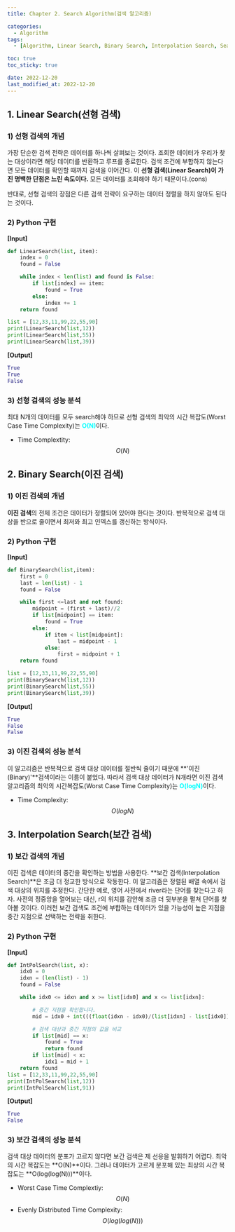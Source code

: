 ```yaml
---
title: Chapter 2. Search Algorithm(검색 알고리즘)

categories:
  - Algorithm
tags:
  - [Algorithm, Linear Search, Binary Search, Interpolation Search, Search]

toc: true
toc_sticky: true

date: 2022-12-20
last_modified_at: 2022-12-20 
---
```


## 1. Linear Search(선형 검색)

### 1) 선형 검색의 개념

가장 단순한 검색 전략은 데이터를 하나씩 살펴보는 것이다. 조회한 데이터가 우리가 찾는 대상이라면 해당 데이터를 반환하고 루프를 종료한다. 검색 조건에 부합하지 않는다면 모든 데이터를 
확인할 때까지 검색을 이어간다. 이 **선형 검색(Linear Search)이 가진 명백한 단점은 느린 속도이다.** 모든 데이터를 조회해야 하기 때문이다.(cons)

반대로, 선형 검색의 장점은 다른 검색 전략이 요구하는 데이터 정렬을 하지 않아도 된다는 것이다.

### 2) Python 구현

**[Input]**  

```python
def LinearSearch(list, item):
    index = 0
    found = False

    while index < len(list) and found is False:
        if list[index] == item:
            found = True
        else:
            index += 1
    return found

list = [12,33,11,99,22,55,90]
print(LinearSearch(list,12))
print(LinearSearch(list,55))
print(LinearSearch(list,39))
```

**[Output]** 

```python
True
True
False
```

### 3) 선형 검색의 성능 분석

최대  N개의 데이터를 모두 search해야 하므로 선형 검색의 최악의 시간 복잡도(Worst Case Time Complexity)는 <span style= "color:aqua">**O(N)**</span>이다.

- Time Complextity: $$O(N)$$

## 2. Binary Search(이진 검색)
### 1) 이진 검색의 개념  
**이진 검색**의 전제 조건은 데이터가 정렬되어 있어야 한다는 것이다. 반복적으로 검색 대상을 반으로 줄이면서 최저와 최고 인덱스를 갱신하는 방식이다.

### 2) Python 구현
**[Input]** 

```python
def BinarySearch(list,item):
    first = 0
    last = len(list) - 1
    found = False

    while first <=last and not found:
        midpoint = (first + last)//2
        if list[midpoint] == item:
            found = True
        else:
            if item < list[midpoint]:
                last = midpoint - 1
            else:
                first = midpoint + 1
    return found

list = [12,33,11,99,22,55,90]
print(BinarySearch(list,12))
print(BinarySearch(list,55))
print(BinarySearch(list,39))
```

**[Output]** 

```python
True
False
False
```

### 3) 이진 검색의 성능 분석
이 알고리즘은 반복적으로 검색 대상 데이터를 절반씩 줄이기 때문에 **'이진(Binary)'**검색이라는 이름이 붙었다. 따라서 검색 대상 데이터가 N개라면 이진 검색 알고리즘의
최악의 시간복잡도(Worst Case Time Complexity)는 <span style= "color:aqua">**O(logN)**</span>이다.
- Time Complexity: $$O(logN)$$

## 3. Interpolation Search(보간 검색)
### 1) 보간 검색의 개념
이진 검색은 데이터의 중간을 확인하는 방법을 사용한다. **보간 검색(Interpolation Search)**은 조금 더 정교한 방식으로 작동한다. 이 알고리즘은 정렬된 배열 속에서
검색 대상의 위치를 추정한다. 간단한 예로, 영어 사전에서 river라는 단어를 찾는다고 하자. 사전의 정중앙을 열어보는 대신, r의 위치를 감안해 조금 더 뒷부분을 
펼쳐 단어를 찾아볼 것이다. 이러천 보간 검색도 조건에 부합하는 데이터가 있을 가능성이 높은 지점을 중간 지점으로 선택하는 전략을 취한다.

### 2) Python 구현

**[Input]** 

```python
def IntPolSearch(list, x):
    idx0 = 0
    idxn = (len(list) - 1)
    found = False

    while idx0 <= idxn and x >= list[idx0] and x <= list[idxn]:

        # 중간 지점을 확인합니다.
        mid = idx0 + int(((float(idxn - idx0)/(list[idxn] - list[idx0]))*(x - list[idx0])))

        # 검색 대상과 중간 지점의 값을 비교
        if list[mid] == x:
            found = True
            return found
        if list[mid] < x:
            idx1 = mid + 1
    return found   
list = [12,33,11,99,22,55,90]
print(IntPolSearch(list,12))
print(IntPolSearch(list,91))
```

**[Output]** 

```python
True
False
```

### 3) 보간 검색의 성능 분석
검색 대상 데이터의 분포가 고르지 않다면 보간 검색은 제 선응을 발휘하기 어렵다. 최악의 시간 복잡도는 **O(N)**이다. 그러나 데이터가 고르게 분포해 있는 최상의 시간 복잡도는
**O(log(log(N)))**이다.
- Worst Case Time Complextiy: $$O(N)$$
- Evenly Distributed Time Complexity: $$O(log(log(N)))$$
